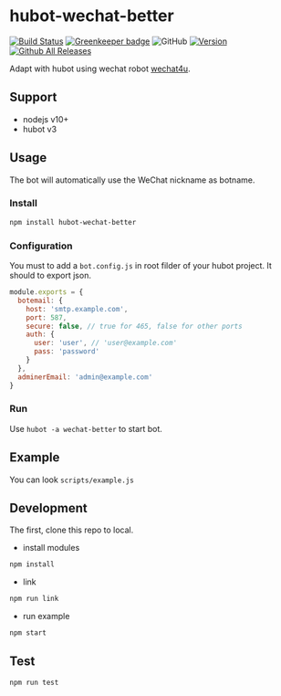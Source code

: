 # hubot-wechat-better

[![Build Status](https://travis-ci.org/loveonelong/hubot-wechat-better.svg?branch=master)](https://travis-ci.org/loveonelong/hubot-wechat-better)
[![Greenkeeper badge](https://badges.greenkeeper.io/loveonelong/hubot-wechat-better.svg)](https://greenkeeper.io/)
![GitHub](https://img.shields.io/github/license/mashape/apistatus.svg)
[![Version](https://img.shields.io/npm/v/hubot-wechat-better.svg)](https://www.npmjs.com/package/hubot-wechat-better)
[![Github All Releases](https://img.shields.io/npm/dt/hubot-wechat-better.svg)](https://www.npmjs.com/package/hubot-wechat-better)

Adapt with hubot using wechat robot [wechat4u](https://github.com/nodeWechat/wechat4u).

## Support

- nodejs v10+
- hubot v3

## Usage

The bot will automatically use the WeChat nickname as botname.

### Install

```bash
npm install hubot-wechat-better
```

### Configuration

You must to add a `bot.config.js` in root filder of your hubot project. It should to export json.

```javascript
module.exports = {
  botemail: {
    host: 'smtp.example.com',
    port: 587,
    secure: false, // true for 465, false for other ports
    auth: {
      user: 'user', // 'user@example.com'
      pass: 'password'
    }
  },
  adminerEmail: 'admin@example.com'
}
```

### Run

Use `hubot -a wechat-better` to start bot.

## Example

You can look `scripts/example.js`

## Development

The first, clone this repo to local.

- install modules

```bash
npm install
```

- link

```bash
npm run link
```

- run example

```bash
npm start
```

## Test

```bash
npm run test
```
